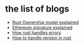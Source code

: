 # the list of blogs

* [Rust Ownership model explained](https://bongkow.github.io/rust-ownership-model)
* [Ethereum signature explained](https://bongkow.github.io/what-is-ethereum-signature)
* [How rust handles errors](https://bongkow.github.io/how-rust-handles-errors)
* [How to handle version in rust](https://bongkow.github.io/how-to-manage-rust-by-rustup)
